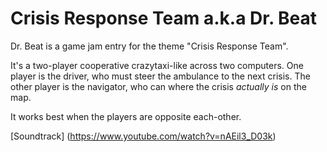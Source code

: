 Crisis Response Team a.k.a Dr. Beat
==================

Dr. Beat is a game jam entry for the theme "Crisis Response Team". 

It's a two-player cooperative crazytaxi-like across two computers. One player is the driver, who must steer the ambulance to the next crisis. The other player is the navigator, who can where the crisis *actually is* on the map. 

It works best when the players are opposite each-other. 

[Soundtrack] (https://www.youtube.com/watch?v=nAEil3_D03k)
